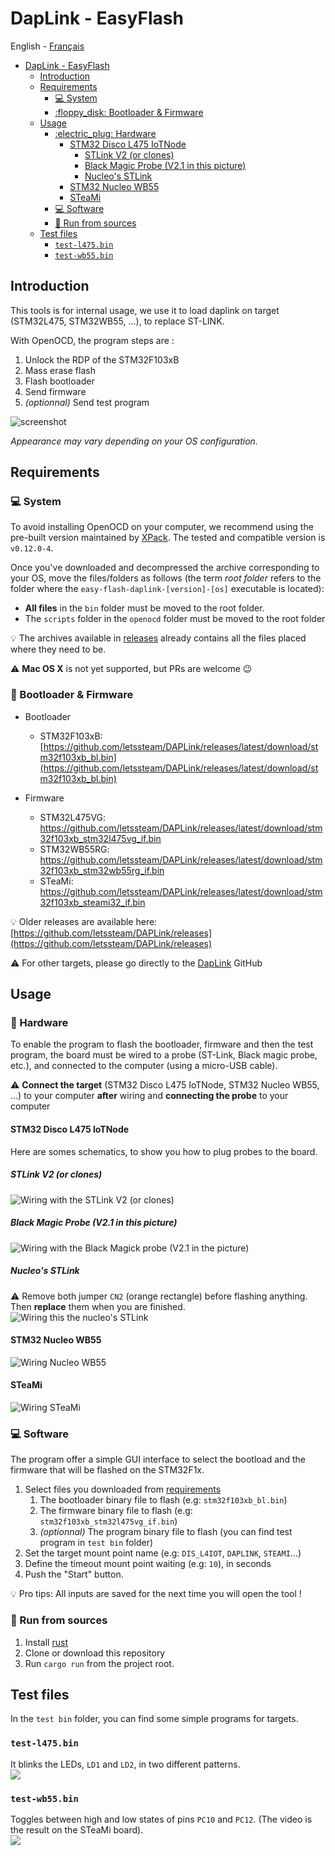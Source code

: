 # DapLink - EasyFlash

English - [Français](README_fr.md)

- [DapLink - EasyFlash](#daplink---easyflash)
  - [Introduction](#introduction)
  - [Requirements](#requirements)
    - [:computer: System](#computer-system)
    - [:floppy\_disk: Bootloader \& Firmware](#floppy_disk-bootloader--firmware)
  - [Usage](#usage)
    - [:electric\_plug: Hardware](#electric_plug-hardware)
      - [STM32 Disco L475 IoTNode](#stm32-disco-l475-iotnode)
        - [STLink V2 (or clones)](#stlink-v2-or-clones)
        - [Black Magic Probe (V2.1 in this picture)](#black-magic-probe-v21-in-this-picture)
        - [Nucleo's STLink](#nucleos-stlink)
      - [STM32 Nucleo WB55](#stm32-nucleo-wb55)
      - [STeaMi](#steami)
    - [:computer: Software](#computer-software)
    - [:crab: Run from sources](#crab-run-from-sources)
  - [Test files](#test-files)
    - [`test-l475.bin`](#test-l475bin)
    - [`test-wb55.bin`](#test-wb55bin)


## Introduction
This tools is for internal usage, we use it to load daplink on target (STM32L475, STM32WB55, ...), to replace ST-LINK.

With OpenOCD, the program steps are :
  1. Unlock the RDP of the STM32F103xB
  2. Mass erase flash
  3. Flash bootloader
  4. Send firmware
  5. _(optionnal)_ Send test program 

![screenshot](doc/screenshot.png)

_Appearance may vary depending on your OS configuration._

## Requirements

### :computer: System
To avoid installing OpenOCD on your computer, we recommend using the pre-built version maintained by [XPack](https://github.com/xpack-dev-tools/openocd-xpack/releases/tag/v0.12.0-4). The tested and compatible version is `v0.12.0-4`.

Once you've downloaded and decompressed the archive corresponding to your OS, move the files/folders as follows (the term _root folder_ refers to the folder where the `easy-flash-daplink-[version]-[os]` executable is located):
 - **All files** in the `bin` folder must be moved to the root folder.
 - The `scripts` folder in the `openocd` folder must be moved to the root folder
  
:bulb: The archives available in [releases](https://github.com/letssteam/DapLink-EasyFlash/releases) already contains all the files placed where they need to be.

:warning: **Mac OS X** is not yet supported, but PRs are welcome :wink:

### :floppy_disk: Bootloader & Firmware
- Bootloader
  - STM32F103xB: [https://github.com/letssteam/DAPLink/releases/latest/download/stm32f103xb_bl.bin](https://github.com/letssteam/DAPLink/releases/latest/download/stm32f103xb_bl.bin)

- Firmware
  - STM32L475VG: [https://github.com/letssteam/DAPLink/releases/latest/download/stm32f103xb_stm32l475vg_if.bin
](https://github.com/letssteam/DAPLink/releases/latest/download/stm32f103xb_stm32l475vg_if.bin
)  
  - STM32WB55RG: [https://github.com/letssteam/DAPLink/releases/latest/download/stm32f103xb_stm32wb55rg_if.bin
](https://github.com/letssteam/DAPLink/releases/latest/download/stm32f103xb_stm32wb55rg_if.bin
)  
  - STeaMi: [https://github.com/letssteam/DAPLink/releases/latest/download/stm32f103xb_steami32_if.bin
](https://github.com/letssteam/DAPLink/releases/latest/download/stm32f103xb_steami32_if.bin
)

:bulb: Older releases are available here: [https://github.com/letssteam/DAPLink/releases](https://github.com/letssteam/DAPLink/releases)

:warning: For other targets, please go directly to the [DapLink](https://github.com/ARMmbed/DAPLink) GitHub 
## Usage

### :electric_plug: Hardware
To enable the program to flash the bootloader, firmware and then the test program, the board must be wired to a probe (ST-Link, Black magic probe, etc.), and connected to the computer (using a micro-USB cable).

:warning: **Connect the target** (STM32 Disco L475 IoTNode, STM32 Nucleo WB55, ...) to your computer **after** wiring and **connecting the probe** to your computer

#### STM32 Disco L475 IoTNode
Here are somes schematics, to show you how to plug probes to the board.

##### STLink V2 (or clones)
![](doc/wiring_l475_stlinkv2.png "Wiring with the STLink V2 (or clones)")

##### Black Magic Probe (V2.1 in this picture)
![](doc/wiring_l475_bmp.png "Wiring with the Black Magick probe (V2.1 in the picture)")

##### Nucleo's STLink  
:warning: Remove both jumper `CN2` (orange rectangle) before flashing anything. Then **replace** them when you are finished.
![](doc/wiring_l475_nucleo.png "Wiring this the nucleo's STLink")

#### STM32 Nucleo WB55
![](doc/wiring_stlink_nucleo.png "Wiring Nucleo WB55")

#### STeaMi
![](doc/wiring_stlink_steami.png "Wiring STeaMi")

### :computer: Software
The program offer a simple GUI interface to select the bootload and the firmware that will be flashed on the STM32F1x.


  1. Select files you downloaded from [requirements](#floppy_disk-bootloader--firmware)
     1. The bootloader binary file to flash (e.g: `stm32f103xb_bl.bin`)
     2. The firmware binary file to flash (e.g: `stm32f103xb_stm32l475vg_if.bin`)
     3. _(optionnal)_ The program binary file to flash (you can find test program in `test bin` folder)
  2. Set the target mount point name (e.g: `DIS_L4IOT`, `DAPLINK`, `STEAMI`...)
  3. Define the timeout mount point waiting (e.g: `10`), in seconds
  4. Push the "Start" button.

:bulb: Pro tips: All inputs are saved for the next time you will open the tool !


### :crab: Run from sources
1. Install [rust](https://www.rust-lang.org/tools/install)
2. Clone or download this repository
3. Run `cargo run` from the project root.


## Test files
In the `test bin` folder, you can find some simple programs for targets. 

### `test-l475.bin`
It blinks the LEDs, `LD1` and `LD2`, in two different patterns.  
![](doc/test_l475.gif)

### `test-wb55.bin`
Toggles between high and low states of pins `PC10` and `PC12`.  (The video is the result on the STeaMi board).  
![](doc/test_steami.gif)